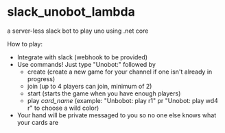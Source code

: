# slack_unobot_lambda
a server-less slack bot to play uno using .net core

How to play:
* Integrate with slack (webhook to be provided)
* Use commands! Just type "Unobot:" followed by
  * create (create a new game for your channel if one isn't already in progress)
  * join (up to 4 players can join, minimum of 2)
  * start (starts the game when you have enough players)
  * play _card_name_ (example: "Unbobot: play r1" pr "Unobot: play wd4 r" to choose a wild color)
* Your hand will be private messaged to you so no one else knows what your cards are
